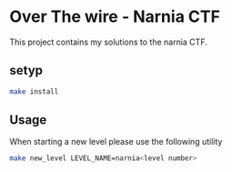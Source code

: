 # Over The wire - Narnia CTF
This project contains my solutions to the narnia CTF.

## setyp
```bash
make install
```

## Usage
When starting a new level please use the following utility

```bash
make new_level LEVEL_NAME=narnia<level number>
```
